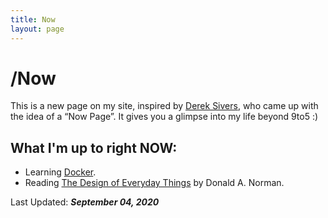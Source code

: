 ```yaml
---
title: Now
layout: page
---
```

# /Now
This is a new page on my site, inspired by [Derek Sivers](https://sivers.org/now), who came up with the idea of a “Now Page”. It gives you a glimpse into my life beyond 9to5 :)

## What I'm up to right **NOW**:

* Learning [Docker](https://www.docker.com/).
* Reading [The Design of Everyday Things](https://www.goodreads.com/book/show/840.The_Design_of_Everyday_Things) by Donald A. Norman.

Last Updated: ***September 04, 2020***
